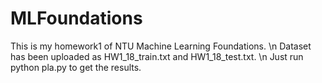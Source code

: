 # MLFoundations
This is my homework1 of NTU Machine Learning Foundations. \n
Dataset has been uploaded as HW1_18_train.txt and HW1_18_test.txt. \n
Just run python pla.py to get the results.
